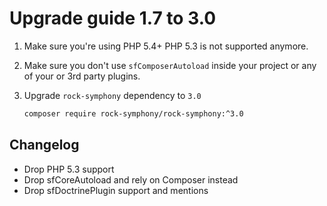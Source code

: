 Upgrade guide 1.7 to 3.0
========================

1. Make sure you're using PHP 5.4+
   PHP 5.3 is not supported anymore.
   
2. Make sure you don't use `sfComposerAutoload` inside your project 
   or any of your or 3rd party plugins.

3. Upgrade `rock-symphony` dependency to `3.0`

    ```bash
    composer require rock-symphony/rock-symphony:^3.0
    ````
 
## Changelog

* Drop PHP 5.3 support
* Drop sfCoreAutoload and rely on Composer instead
* Drop sfDoctrinePlugin support and mentions

